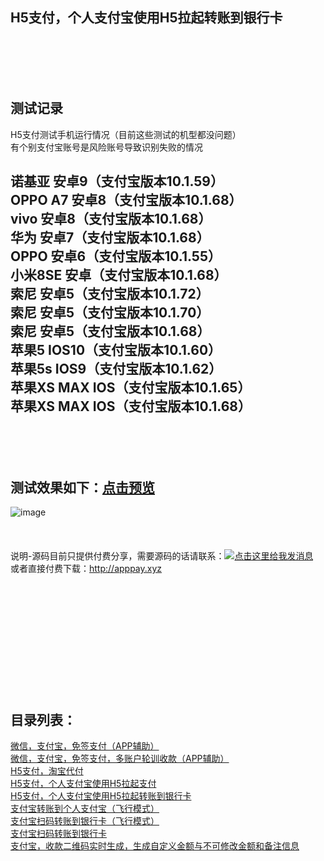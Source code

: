 H5支付，个人支付宝使用H5拉起转账到银行卡
-
<br>
<br>
<br>
<br>

测试记录
-

H5支付测试手机运行情况（目前这些测试的机型都没问题）<br>
有个别支付宝账号是风险账号导致识别失败的情况

诺基亚 安卓9（支付宝版本10.1.59）<br>
OPPO A7 安卓8（支付宝版本10.1.68）<br>
vivo 安卓8（支付宝版本10.1.68）<br>
华为 安卓7（支付宝版本10.1.68）<br>
OPPO 安卓6（支付宝版本10.1.55）<br>
小米8SE 安卓（支付宝版本10.1.68）<br>
索尼 安卓5（支付宝版本10.1.72）<br>
索尼 安卓5（支付宝版本10.1.70）<br>
索尼 安卓5（支付宝版本10.1.68）<br>
苹果5 IOS10（支付宝版本10.1.60）<br>
苹果5s IOS9（支付宝版本10.1.62）<br>
苹果XS MAX IOS（支付宝版本10.1.65）<br>
苹果XS MAX IOS（支付宝版本10.1.68）<br>
<br>
<br>
<br>
<br>
测试效果如下：<a target="_blank" href="http://www.apppay.xyz/index/githubimg/h5toyh/h5toyh.gif">点击预览</a>
-

![image](https://github.com/apppay/h5toyh/blob/master/h5toyh.gif)
<br>
<br>
<br>
<br>
说明-源码目前只提供付费分享，需要源码的话请联系：<a target="_blank" href="http://wpa.qq.com/msgrd?v=3&uin=862766409&site=qq&menu=yes"><img border="0" src="http://wpa.qq.com/pa?p=2:862766409:51" alt="点击这里给我发消息" title="点击这里给我发消息"/></a><br>
或者直接付费下载：http://apppay.xyz
<br>
<br>
<br>
<br>
<br>
<br>
<br>
<br>
<br>
<br>
<br>
<br>
<h2>目录列表：</h2>
<a href="https://github.com/apppay/pay">微信，支付宝，免签支付（APP辅助）</a><br>
<a href="https://github.com/apppay/ManyUsers">微信，支付宝，免签支付，多账户轮训收款（APP辅助）</a><br>
<a href="https://github.com/apppay/dfpay">H5支付，淘宝代付</a><br>
<a href="https://github.com/apppay/h5pay">H5支付，个人支付宝使用H5拉起支付</a><br>
<a href="https://github.com/apppay/h5toyh">H5支付，个人支付宝使用H5拉起转账到银行卡</a><br>
<a href="https://github.com/apppay/zztopayfx">支付宝转账到个人支付宝（飞行模式）</a><br>
<a href="https://github.com/apppay/h5toyhfx">支付宝扫码转账到银行卡（飞行模式）</a><br>
<a href="https://github.com/apppay/zztoyh">支付宝扫码转账到银行卡</a><br>
<a href="https://github.com/apppay/zhifubao">支付宝，收款二维码实时生成，生成自定义金额与不可修改金额和备注信息</a><br>









